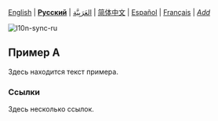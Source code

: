 [English](README.md) | **[Русский](README-ru.md)** | [العَرَبِيَّة](README-ar.md) | [简体中文](README-zh-Hans.md) | [Español](README-es.md) | [Français](README-fr.md) | *[Add](https://github.com/markdown-localization/mdlm-spec#workflow)* <!-- l10n:select -->

<!-- l10n:ignore start -->
![l10n-sync-ru](https://github.com/markdown-localization/mdlm-spec/workflows/l10n-sync-ru/badge.svg)
<!-- l10n:ignore end -->

<!-- l10n:p
## Example A

Here is a text of example.
l10n:p -->
## Пример А

Здесь находится текст примера.

<!-- l10n:p
### References

Some references here.
l10n:p -->

### Ссылки

Здесь несколько ссылок.
